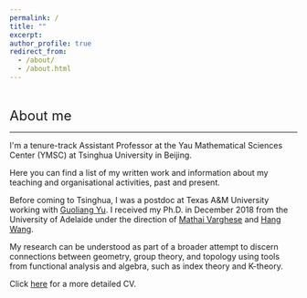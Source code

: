 ```yaml
---
permalink: /
title: ""
excerpt:
author_profile: true
redirect_from: 
  - /about/
  - /about.html
---
```


<hr style="height:1pt; visibility:hidden;" />
<hr style="height:1pt; visibility:hidden;" />

<span style="font-size:1.7em; font-weight:410;">About me</span>
<hr style="height:1pt;"/>

I'm a tenure-track Assistant Professor at the Yau Mathematical Sciences Center (YMSC) at Tsinghua University in Beijing.

Here you can find a list of my written work and information about my teaching and organisational activities, past and present.

Before coming to Tsinghua, I was a postdoc at Texas A&M University working with [Guoliang Yu](https://www.math.tamu.edu/~guoliangyu/). I received my Ph.D. in December 2018 from the University of Adelaide under the direction of [Mathai Varghese](http://www.maths.adelaide.edu.au/mathai.varghese/) and [Hang Wang](https://math.ecnu.edu.cn/~wanghang/intro_c.html?language=2&id=204).

My research can be understood as part of a broader attempt to discern connections between geometry, group theory, and topology using tools from functional analysis and algebra, such as index theory and K-theory.

Click [here](https://drive.google.com/file/d/1LqtzozQGQCMIsoV0Y3dlHbgq3F6zohd2/view?usp=sharing) for a more detailed CV.